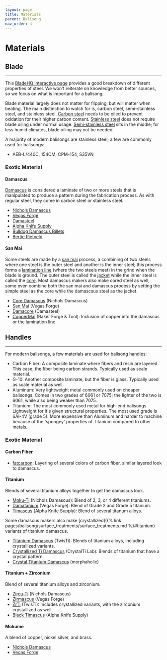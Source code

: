 ```yaml
---
layout: page
title: Materials
parent: Balisong
nav_order: 4
---
```


# Materials

## Blade
---

This [BladeHQ interactive page](https://www.bladehq.com/blog/knife-steel-guide) provides a good breakdown of different properties of steel. We won't reiterate on knowledge from better sources, so we focus on what is important for a balisong.

Blade material largely does not matter for flipping, but will matter when beating. The main distinction to watch for is, carbon steel, semi-stainless steel, and stainless steel. <ins>Carbon steel</ins> needs to be oiled to prevent oxidation for their higher carbon content. <ins>Stainless steel</ins> does not require blade oiling under normal usage. <ins>Semi-stainless steel</ins> sits in the middle; for less humid climates, blade oiling may not be needed.

A majority of modern balisongs are stainless steel; a few are commonly used for balisongs:
- AEB-L/440C, 154CM, CPM-154, S35VN

### Exotic Material

#### Damascus
<ins>Damascus</ins> is considered a laminate of two or more steels that is manipulated to produce a pattern during the fabrication process. As with regular steel, they come in carbon steel or stainless steel.

- [Nichols Damascus](https://nicholsdamascus.com/collections/all-damascus)
- [Vegas Forge](https://vegasforge.com/collections/stainless-carbon-damascus)
- [Damasteel](https://damasteel.se/steel-and-patterns/all-patterns)
- [Alpha Knife Supply](https://www.alphaknifesupply.com/shop/damascus)
- [Bulldog Damascus Billets](https://www.instagram.com/bulldogdamascus/)
- [Bertie Rietveld](https://www.rietveldknives.com/)

#### San Mai
Some steels are made by a <ins>san mai</ins> process, a combining of two steels where one steel is the outer steel and another is the inner steel; this process forms a <ins>lamination line</ins> (where the two steels meet) in the grind when the blade is ground. The outer steel is called the <ins>jacket</ins> while the inner steel is called the <ins>core</ins>. Most damascus makers also make cored steel as well; some even combine both the san mai and damascus process by setting the simple steel as the core while the damascsus steel as the jacket.

- [Core Damascus](https://nicholsdamascus.com/collections/core-damascus) (Nichols Damascus)
- [San Mai](https://vegasforge.com/collections/san-mai-steel) (Vegas Forge)
- [Damacore](https://damasteel.se/steel-and-patterns/damacore) (Damasteel)
- [CopperMai](https://www.bakerforge.com/productionsteel) (Baker Forge & Tool): Inclusion of copper into the damascus or the lamination line.

## Handles
---
 For modern balisongs, a few materials are used for balisong handles:
 - Carbon Fiber: A composite laminate where fibers and resin are layered. This case, the fiber being carbon strands. Typically used as scale material.
 - G-10: Another composite laminate, but the fiber is glass. Typically used as scale material as well.
 - Aluminum: Very lightweight metal commonly used on cheaper balisongs. Comes in two grades of 6061 or 7075; the lighter of the two is 6061, while also being weaker than 7075.
 - Titanium: The most commonly used metal for high-end balisongs. Lightweight for it's given structural properties. The most used grade is 6Al-4V (grade 5). More expensive than Aluminum and harder to machine because of the 'spongey' properties of Titanium compared to other metals.

### Exotic Material

#### Carbon Fiber

- [fatcarbon](https://fatcarbonmaterials.com/): Layering of several colors of carbon fiber, similar layered look to damascus.

#### Titanium

Blends of several titanium alloys together to get the damascus look.

- [Moku-Ti](https://nicholsdamascus.com/collections/moku-ti) (Nichols Damascus): Blend of 2, 3, or 4 different titaniums.
- [Damatanium](https://vegasforge.com/collections/damtanium) (Vegas Forge): Blend of Grade 2 and Grade 5 titanium.
- [Timascus](https://www.alphaknifesupply.com/shop/timascus-for-sale) (Alpha Knife Supply): Blend of several titanum alloys.

Some damascus makers also make [crystallized]({% link pages/balisong/surface_treatments/surface_treatments.md %}#titanium) variants of titanium damascus.

- [Titanium Damascus](https://www.etsy.com/shop/twistishop) (TwisTi): Blends of titanium alloys, including crystallized variants.
- [Crystallized Ti Damascus](https://www.instagram.com/tikron.by_michael/) (CrystalTi Lab): Blends of titanium that have a crystal pattern.
- [Crystal Titanium Damascus](https://www.instagram.com/morphaholic/) (morphaholic)

#### Titanium + Zirconium

Blend of several titanium alloys and zirconium. 

- [Zircu-Ti](https://nicholsdamascus.com/collections/zircu-ti) (Nichols Damascus)
- [Zirmascus](https://vegasforge.com/collections/zirmascus) (Vegas Forge)
- [ZrTi](https://www.etsy.com/shop/twistishop?section_id=27726919) (TwisTi): Includes crystallized variants, with the zirconium crystallized as well.
- [Black Timascus](https://www.alphaknifesupply.com/shop/product/black-timascus-billets) (Alpha Knife Supply)

#### Mokume

A blend of copper, nickel silver, and brass.

- [Nichols Damascus](https://nicholsdamascus.com/collections/mokume)
- [Vegas Forge](https://vegasforge.com/collections/mokume-damtanium)